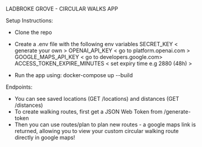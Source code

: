 LADBROKE GROVE - CIRCULAR WALKS APP

Setup Instructions:

* Clone the repo

* Create a .env file with the following env variables
    SECRET_KEY  < generate your own >
    OPENAI_API_KEY  < go to platform.openai.com >
    GOOGLE_MAPS_API_KEY < go to developers.google.com>
    ACCESS_TOKEN_EXPIRE_MINUTES < set expiry time e.g 2880 (48h) >

* Run the app using:
    docker-compose up --build


Endpoints:

* You can see saved locations (GET /locations) and distances (GET /distances)
* To create walking routes, first get a JSON Web Token from /generate-token
* Then you can use routes/plan to plan new routes - a google maps link is returned, allowing you to view your custom circular walking route directly in google maps!